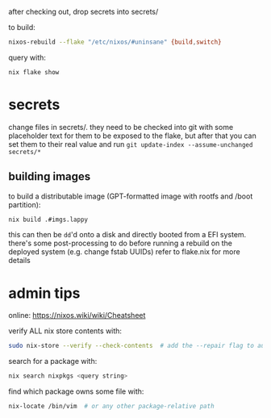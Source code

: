 after checking out, drop secrets into secrets/

to build:
```sh
nixos-rebuild --flake "/etc/nixos/#uninsane" {build,switch}
```

query with:
```sh
nix flake show
```


# secrets
change files in secrets/. they need to be checked into git with some placeholder text for them to be exposed to the flake,
but after that you can set them to their real value and run `git update-index --assume-unchanged secrets/*`

## building images

to build a distributable image (GPT-formatted image with rootfs and /boot partition):
```sh
nix build .#imgs.lappy
```
this can then be `dd`'d onto a disk and directly booted from a EFI system.
there's some post-processing to do before running a rebuild on the deployed system (e.g. change fstab UUIDs)
refer to flake.nix for more details


# admin tips

online: <https://nixos.wiki/wiki/Cheatsheet>

verify ALL nix store contents with:
```sh
sudo nix-store --verify --check-contents  # add the --repair flag to auto-repair as well
```

search for a package with:
```sh
nix search nixpkgs <query string>
```

find which package owns some file with:
```sh
nix-locate /bin/vim  # or any other package-relative path
```
